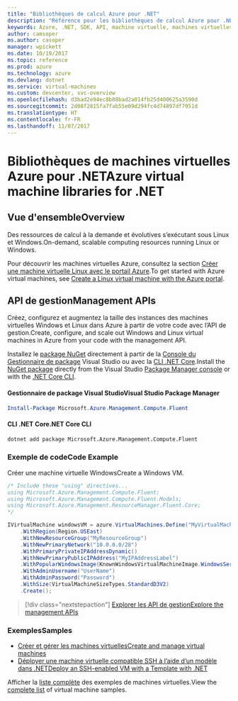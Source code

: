 ```yaml
---
title: "Bibliothèques de calcul Azure pour .NET"
description: "Référence pour les bibliothèques de calcul Azure pour .NET"
keywords: Azure, .NET, SDK, API, machine virtuelle, machines virtuelles, calcul
author: camsoper
ms.author: casoper
manager: wpickett
ms.date: 10/19/2017
ms.topic: reference
ms.prod: azure
ms.technology: azure
ms.devlang: dotnet
ms.service: virtual-machines
ms.custom: devcenter, svc-overview
ms.openlocfilehash: d3bad2e94ec8b08bad2a014fb25d400625a3590d
ms.sourcegitcommit: 2d08f2815fa7fab55e09d294fc4d74897df7951d
ms.translationtype: HT
ms.contentlocale: fr-FR
ms.lasthandoff: 11/07/2017
---
```

# <a name="azure-virtual-machine-libraries-for-net"></a><span data-ttu-id="6b9ce-104">Bibliothèques de machines virtuelles Azure pour .NET</span><span class="sxs-lookup"><span data-stu-id="6b9ce-104">Azure virtual machine libraries for .NET</span></span>

## <a name="overview"></a><span data-ttu-id="6b9ce-105">Vue d'ensemble</span><span class="sxs-lookup"><span data-stu-id="6b9ce-105">Overview</span></span>

<span data-ttu-id="6b9ce-106">Des ressources de calcul à la demande et évolutives s’exécutant sous Linux et Windows.</span><span class="sxs-lookup"><span data-stu-id="6b9ce-106">On-demand, scalable computing resources running Linux or Windows.</span></span>

<span data-ttu-id="6b9ce-107">Pour découvrir les machines virtuelles Azure, consultez la section [Créer une machine virtuelle Linux avec le portail Azure](https://review.docs.microsoft.com/en-us/azure/virtual-machines/linux/quick-create-portal).</span><span class="sxs-lookup"><span data-stu-id="6b9ce-107">To get started with Azure virtual machines, see [Create a Linux virtual machine with the Azure portal](https://review.docs.microsoft.com/en-us/azure/virtual-machines/linux/quick-create-portal).</span></span>

## <a name="management-apis"></a><span data-ttu-id="6b9ce-108">API de gestion</span><span class="sxs-lookup"><span data-stu-id="6b9ce-108">Management APIs</span></span>

<span data-ttu-id="6b9ce-109">Créez, configurez et augmentez la taille des instances des machines virtuelles Windows et Linux dans Azure à partir de votre code avec l’API de gestion.</span><span class="sxs-lookup"><span data-stu-id="6b9ce-109">Create, configure, and scale out Windows and Linux virtual machines in Azure from your code with the management API.</span></span>

<span data-ttu-id="6b9ce-110">Installez le [package NuGet](https://www.nuget.org/packages/Microsoft.Azure.Management.Compute.Fluent) directement à partir de la [Console du Gestionnaire de package][PackageManager] Visual Studio ou avec la [CLI .NET Core][DotNetCLI].</span><span class="sxs-lookup"><span data-stu-id="6b9ce-110">Install the [NuGet package](https://www.nuget.org/packages/Microsoft.Azure.Management.Compute.Fluent) directly from the Visual Studio [Package Manager console][PackageManager] or with the [.NET Core CLI][DotNetCLI].</span></span>

#### <a name="visual-studio-package-manager"></a><span data-ttu-id="6b9ce-111">Gestionnaire de package Visual Studio</span><span class="sxs-lookup"><span data-stu-id="6b9ce-111">Visual Studio Package Manager</span></span>

```powershell
Install-Package Microsoft.Azure.Management.Compute.Fluent
```

#### <a name="net-core-cli"></a><span data-ttu-id="6b9ce-112">CLI .NET Core</span><span class="sxs-lookup"><span data-stu-id="6b9ce-112">.NET Core CLI</span></span>

```bash
dotnet add package Microsoft.Azure.Management.Compute.Fluent
```

### <a name="code-example"></a><span data-ttu-id="6b9ce-113">Exemple de code</span><span class="sxs-lookup"><span data-stu-id="6b9ce-113">Code Example</span></span>

<span data-ttu-id="6b9ce-114">Créer une machine virtuelle Windows</span><span class="sxs-lookup"><span data-stu-id="6b9ce-114">Create a Windows VM.</span></span>

```csharp
/* Include these "using" directives...
using Microsoft.Azure.Management.Compute.Fluent;
using Microsoft.Azure.Management.Compute.Fluent.Models;
using Microsoft.Azure.Management.ResourceManager.Fluent.Core;
*/

IVirtualMachine windowsVM = azure.VirtualMachines.Define("MyVirtualMachine")
    .WithRegion(Region.USEast)
    .WithNewResourceGroup("MyResourceGroup")
    .WithNewPrimaryNetwork("10.0.0.0/28")
    .WithPrimaryPrivateIPAddressDynamic()
    .WithNewPrimaryPublicIPAddress("MyIPAddressLabel")
    .WithPopularWindowsImage(KnownWindowsVirtualMachineImage.WindowsServer2012R2Datacenter)
    .WithAdminUsername("UserName")
    .WithAdminPassword("Password")
    .WithSize(VirtualMachineSizeTypes.StandardD3V2)
    .Create();
```

> [!div class="nextstepaction"]
> [<span data-ttu-id="6b9ce-115">Explorer les API de gestion</span><span class="sxs-lookup"><span data-stu-id="6b9ce-115">Explore the management APIs</span></span>](https://docs.microsoft.com/en-us/dotnet/api/overview/azure/virtualmachines/management?view=azure-dotnet)

### <a name="samples"></a><span data-ttu-id="6b9ce-116">Exemples</span><span class="sxs-lookup"><span data-stu-id="6b9ce-116">Samples</span></span>

* [<span data-ttu-id="6b9ce-117">Créer et gérer les machines virtuelles</span><span class="sxs-lookup"><span data-stu-id="6b9ce-117">Create and manage virtual machines</span></span>](/dotnet/azure/dotnet-sdk-azure-virtual-machine-samples)
* [<span data-ttu-id="6b9ce-118">Déployer une machine virtuelle compatible SSH à l’aide d’un modèle dans .NET</span><span class="sxs-lookup"><span data-stu-id="6b9ce-118">Deploy an SSH-enabled VM with a Template with .NET</span></span>](https://azure.microsoft.com/en-us/resources/samples/resource-manager-dotnet-template-deployment/)

<span data-ttu-id="6b9ce-119">Afficher la [liste complète](https://azure.microsoft.com/en-us/resources/samples/?platform=dotnet&term=VM) des exemples de machines virtuelles.</span><span class="sxs-lookup"><span data-stu-id="6b9ce-119">View the [complete list](https://azure.microsoft.com/en-us/resources/samples/?platform=dotnet&term=VM) of virtual machine samples.</span></span>

[PackageManager]: https://docs.microsoft.com/nuget/tools/package-manager-console
[DotNetCLI]: https://docs.microsoft.com/dotnet/core/tools/dotnet-add-package
